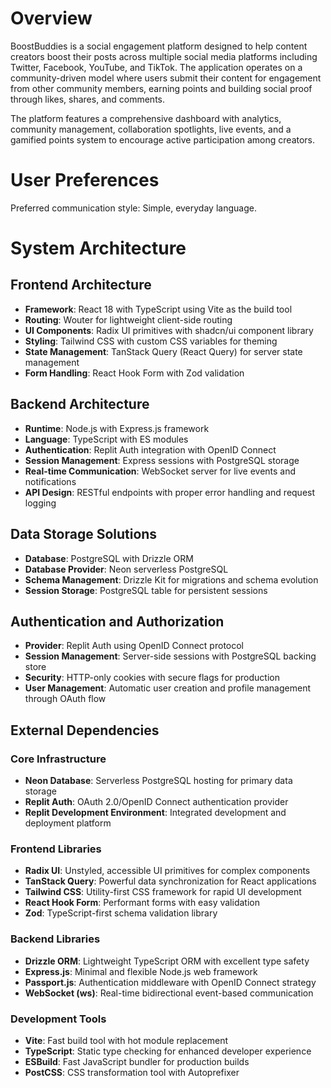 # Overview

BoostBuddies is a social engagement platform designed to help content creators boost their posts across multiple social media platforms including Twitter, Facebook, YouTube, and TikTok. The application operates on a community-driven model where users submit their content for engagement from other community members, earning points and building social proof through likes, shares, and comments.

The platform features a comprehensive dashboard with analytics, community management, collaboration spotlights, live events, and a gamified points system to encourage active participation among creators.

# User Preferences

Preferred communication style: Simple, everyday language.

# System Architecture

## Frontend Architecture
- **Framework**: React 18 with TypeScript using Vite as the build tool
- **Routing**: Wouter for lightweight client-side routing
- **UI Components**: Radix UI primitives with shadcn/ui component library
- **Styling**: Tailwind CSS with custom CSS variables for theming
- **State Management**: TanStack Query (React Query) for server state management
- **Form Handling**: React Hook Form with Zod validation

## Backend Architecture
- **Runtime**: Node.js with Express.js framework
- **Language**: TypeScript with ES modules
- **Authentication**: Replit Auth integration with OpenID Connect
- **Session Management**: Express sessions with PostgreSQL storage
- **Real-time Communication**: WebSocket server for live events and notifications
- **API Design**: RESTful endpoints with proper error handling and request logging

## Data Storage Solutions
- **Database**: PostgreSQL with Drizzle ORM
- **Database Provider**: Neon serverless PostgreSQL
- **Schema Management**: Drizzle Kit for migrations and schema evolution
- **Session Storage**: PostgreSQL table for persistent sessions

## Authentication and Authorization
- **Provider**: Replit Auth using OpenID Connect protocol
- **Session Management**: Server-side sessions with PostgreSQL backing store
- **Security**: HTTP-only cookies with secure flags for production
- **User Management**: Automatic user creation and profile management through OAuth flow

## External Dependencies

### Core Infrastructure
- **Neon Database**: Serverless PostgreSQL hosting for primary data storage
- **Replit Auth**: OAuth 2.0/OpenID Connect authentication provider
- **Replit Development Environment**: Integrated development and deployment platform

### Frontend Libraries
- **Radix UI**: Unstyled, accessible UI primitives for complex components
- **TanStack Query**: Powerful data synchronization for React applications
- **Tailwind CSS**: Utility-first CSS framework for rapid UI development
- **React Hook Form**: Performant forms with easy validation
- **Zod**: TypeScript-first schema validation library

### Backend Libraries
- **Drizzle ORM**: Lightweight TypeScript ORM with excellent type safety
- **Express.js**: Minimal and flexible Node.js web framework
- **Passport.js**: Authentication middleware with OpenID Connect strategy
- **WebSocket (ws)**: Real-time bidirectional event-based communication

### Development Tools
- **Vite**: Fast build tool with hot module replacement
- **TypeScript**: Static type checking for enhanced developer experience
- **ESBuild**: Fast JavaScript bundler for production builds
- **PostCSS**: CSS transformation tool with Autoprefixer